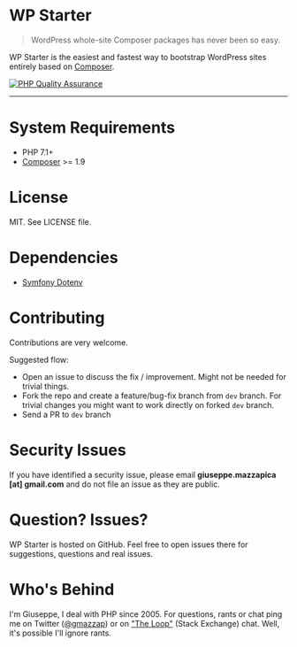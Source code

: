 WP Starter
==========

> WordPress whole-site Composer packages has never been so easy.

WP Starter is the easiest and fastest way to bootstrap WordPress sites entirely based on
[Composer](https://getcomposer.org/).

[![PHP Quality Assurance](https://github.com/wecodemore/wpstarter/actions/workflows/php-qa.yml/badge.svg)](https://github.com/wecodemore/wpstarter/actions/workflows/php-qa.yml)

---

# System Requirements

 - PHP 7.1+
 - [Composer](https://getcomposer.org/) >= 1.9

# License

MIT. See LICENSE file.

# Dependencies

 - [Symfony Dotenv](https://symfony.com/doc/3.4/components/dotenv.html)

# Contributing

Contributions are very welcome.

Suggested flow:

 - Open an issue to discuss the fix / improvement. Might not be needed for trivial things.
 - Fork the repo and create a feature/bug-fix branch from `dev` branch. For trivial changes you might want to work directly on forked `dev` branch.
 - Send a PR to `dev` branch

# Security Issues

If you have identified a security issue, please email **giuseppe.mazzapica [at] gmail.com** and do not
file an issue as they are public.

# Question? Issues?

WP Starter is hosted on GitHub. Feel free to open issues there for suggestions, questions and real issues.

# Who's Behind

I'm Giuseppe, I deal with PHP since 2005. For questions, rants or chat ping me on Twitter ([@gmazzap](https://twitter.com/gmazzap)) or on ["The Loop"](http://chat.stackexchange.com/rooms/6/the-loop) (Stack Exchange) chat. Well, it's possible I'll ignore rants.

